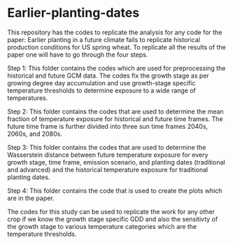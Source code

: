 # Earlier-planting-dates
This repository has the codes to replicate the analysis for any code for the paper: Earlier planting in a future climate fails to replicate historical production conditions for US spring wheat. To replicate all the results of the paper one will have to go through the four steps.

Step 1: This folder contains the codes which are used for preprocessing the historical and future GCM data. The codes fix the growth stage as per growing degree day accumulation and use growth-stage specific temperature thresholds to determine exposure to a wide range of temperatures.

Step 2: This folder contains the codes that are used to determine the mean fraction of temperature exposure for historical and future time frames. The future time frame is further divided into three sun time frames 2040s, 2060s, and 2080s.

Step 3: This folder contains the codes that are used to determine the Wasserstein distance between future temperature exposure for every growth stage, time frame, emission scenario, and planting dates (traditional and advanced) and the historical temperature exposure for traditional planting dates. 

Step 4: This folder contains the code that is used to create the plots which are in the paper.

The codes for this study can be used to replicate the work for any other crop if we know the growth stage specific GDD and also the sensitivty of the growth stage to various temperature categories which are the temperature thresholds.
